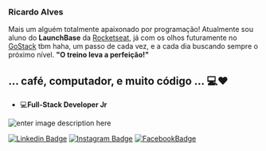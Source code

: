 ### Ricardo Alves

Mais um alguém totalmente apaixonado por programação! 
Atualmente sou aluno do **LaunchBase** da  [Rocketseat](https://rocketseat.com.br/), já com os olhos futuramente no [GoStack](https://pages.rocketseat.com.br/gostack) tbm haha, um passo de cada vez, e a cada dia buscando sempre o próximo nível. 
**"O treino leva a perfeição!"**

## ... café, computador, e muito código ...  💻❤️
-   💻**Full-Stack Developer Jr**

![enter image description here](https://theninehertz.com/wp-content/uploads/2020/06/full-stack-development.gif) 

[![Linkedin Badge](https://img.shields.io/badge/-LinkedIn-blue?style=flat-square&logo=Linkedin&logoColor=white&link=https://www.linkedin.com/in/ricardo-alves-6a713b1b8/)](https://www.linkedin.com/in/ricardo-alves-6a713b1b8/) [![Instagram Badge](https://img.shields.io/badge/-Instagram-blue?style=flat-square&logo=Instagram&logoColor=white&link=https://www.instagram.com/ricardogtcorrea/)](https://www.instagram.com/ricardogtcorrea/) [![FacebookBadge](https://img.shields.io/badge/-Facebook-blue?style=flat-square&logo=Instagram&logoColor=white&link=https://www.instagram.com/ricardogtcorrea/)](https://www.facebook.com/ricardoips) 



